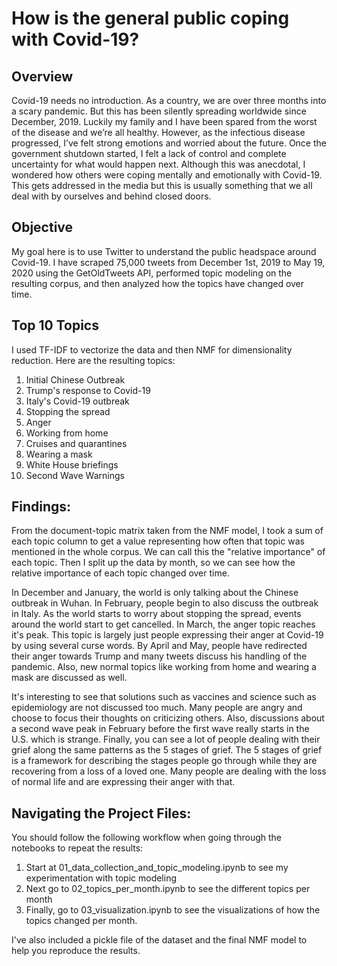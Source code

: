 # How is the general public coping with Covid-19?

## Overview

Covid-19 needs no introduction. As a country, we are over three months into a scary pandemic. But this has been silently spreading worldwide since December, 2019. Luckily my family and I have been spared from the worst of the disease and we’re all healthy. However, as the infectious disease progressed, I’ve felt strong emotions and worried about the future. Once the government shutdown started, I felt a lack of control and complete uncertainty for what would happen next. Although this was anecdotal, I wondered how others were coping mentally and emotionally with Covid-19. This gets addressed in the media but this is usually something that we all deal with by ourselves and behind closed doors. 


## Objective

My goal here is to use Twitter to understand the public headspace around Covid-19. I have scraped 75,000 tweets from December 1st, 2019 to May 19, 2020 using the GetOldTweets API, performed topic modeling on the resulting corpus, and then analyzed how the topics have changed over time.


## Top 10 Topics

I used TF-IDF to vectorize the data and then NMF for dimensionality reduction. Here are the resulting topics:

1. Initial Chinese Outbreak
1. Trump's response to Covid-19
1. Italy's Covid-19 outbreak
1. Stopping the spread
1. Anger
1. Working from home
1. Cruises and quarantines
1. Wearing a mask
1. White House briefings
1. Second Wave Warnings

## Findings:

From the document-topic matrix taken from the NMF model, I took a sum of each topic column to get a value representing how often that topic was mentioned in the whole corpus. We can call this the "relative importance" of each topic. Then I split up the data by month, so we can see how the relative importance of each topic changed over time.

In December and January, the world is only talking about the Chinese outbreak in Wuhan. In February, people begin to also discuss the outbreak in Italy. As the world starts to worry about stopping the spread, events around the world start to get cancelled. In March, the anger topic reaches it's peak. This topic is largely just people expressing their anger at Covid-19 by using several curse words. By April and May, people have redirected their anger towards Trump and many tweets discuss his handling of the pandemic. Also, new normal topics like working from home and wearing a mask are discussed as well. 

It's interesting to see that solutions such as vaccines and science such as epidemiology are not discussed too much. Many people are angry and choose to focus their thoughts on criticizing others. Also, discussions about a second wave peak in February before the first wave really starts in the U.S. which is strange. Finally, you can see a lot of people dealing with their grief along the same patterns as the 5 stages of grief. The 5 stages of grief is a framework for describing the stages people go through while they are recovering from a loss of a loved one. Many people are dealing with the loss of normal life and are expressing their anger with that.


## Navigating the Project Files:

You should follow the following workflow when going through the notebooks to repeat the results: 
1. Start at 01_data_collection_and_topic_modeling.ipynb to see my experimentation with topic modeling 
1. Next go to 02_topics_per_month.ipynb to see the different topics per month
1. Finally, go to 03_visualization.ipynb to see the visualizations of how the topics changed per month.

I've also included a pickle file of the dataset and the final NMF model to help you reproduce the results.

